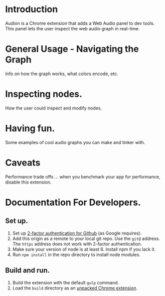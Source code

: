 # Introduction

Audion is a Chrome extension that adds a Web Audio panel to dev tools. This panel lets the user inspect the web audio graph in real-time.

# General Usage - Navigating the Graph

Info on how the graph works, what colors encode, etc.

# Inspecting nodes.

How the user could inspect and modify nodes.

# Having fun.

Some examples of cool audio graphs you can make and tinker with.

# Caveats

Performance trade offs ... when you benchmark your app for performance, disable this extension.

# Documentation For Developers.

## Set up.
1. Set up [2-factor authentication for Github](https://github.com/blog/1614-two-factor-authentication) (as Google requires).
2. Add this origin as a remote to your local git repo. Use the `git@` address. The `https` address does not work with 2-factor authentication.
3. Make sure your version of node is at least 6. Install npm if you lack it.
4. Run `npm install` in the repo directory to install node modules.

## Build and run.

1. Build the extension with the default `gulp` command.
2. Load the `build` directory as an [unpacked Chrome extension](https://developer.chrome.com/extensions/getstarted#unpacked).
